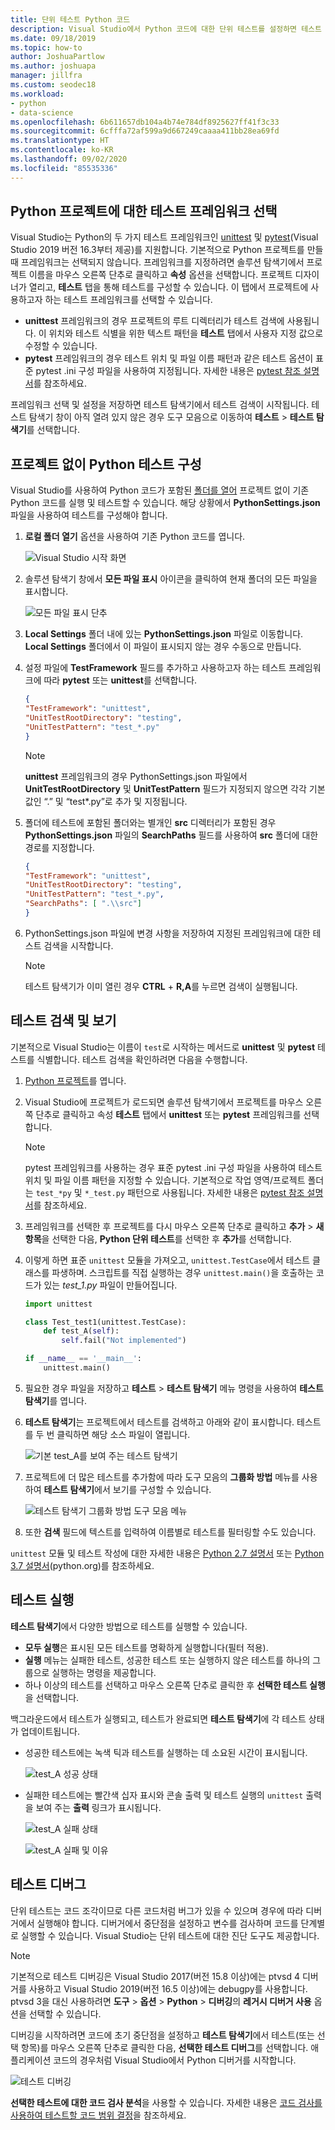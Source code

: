 ```yaml
---
title: 단위 테스트 Python 코드
description: Visual Studio에서 Python 코드에 대한 단위 테스트를 설정하면 테스트 탐색기 기능을 최대한 활용하여 테스트를 검색, 실행 및 디버그할 수 있습니다.
ms.date: 09/18/2019
ms.topic: how-to
author: JoshuaPartlow
ms.author: joshuapa
manager: jillfra
ms.custom: seodec18
ms.workload:
- python
- data-science
ms.openlocfilehash: 6b611657db104a4b74e784df8925627ff41f3c33
ms.sourcegitcommit: 6cfffa72af599a9d667249caaaa411bb28ea69fd
ms.translationtype: HT
ms.contentlocale: ko-KR
ms.lasthandoff: 09/02/2020
ms.locfileid: "85535336"
---
```

## <a name="select-the-test-framework-for-a-python-project"></a>Python 프로젝트에 대한 테스트 프레임워크 선택

Visual Studio는 Python의 두 가지 테스트 프레임워크인 [unittest](https://docs.python.org/3/library/unittest.html) 및 [pytest](https://pytest.org/en/latest/)(Visual Studio 2019 버전 16.3부터 제공)를 지원합니다. 기본적으로 Python 프로젝트를 만들 때 프레임워크는 선택되지 않습니다. 프레임워크를 지정하려면 솔루션 탐색기에서 프로젝트 이름을 마우스 오른쪽 단추로 클릭하고 **속성** 옵션을 선택합니다. 프로젝트 디자이너가 열리고, **테스트** 탭을 통해 테스트를 구성할 수 있습니다. 이 탭에서 프로젝트에 사용하고자 하는 테스트 프레임워크를 선택할 수 있습니다. 

* **unittest** 프레임워크의 경우 프로젝트의 루트 디렉터리가 테스트 검색에 사용됩니다. 이 위치와 테스트 식별을 위한 텍스트 패턴을 **테스트** 탭에서 사용자 지정 값으로 수정할 수 있습니다.
* **pytest** 프레임워크의 경우 테스트 위치 및 파일 이름 패턴과 같은 테스트 옵션이 표준 pytest .ini 구성 파일을 사용하여 지정됩니다. 자세한 내용은 [pytest 참조 설명서](https://docs.pytest.org/en/latest/reference.html#ini-options-ref)를 참조하세요.

프레임워크 선택 및 설정을 저장하면 테스트 탐색기에서 테스트 검색이 시작됩니다. 테스트 탐색기 창이 아직 열려 있지 않은 경우 도구 모음으로 이동하여 **테스트** > **테스트 탐색기**를 선택합니다.

## <a name="configure-testing-for-python-without-a-project"></a>프로젝트 없이 Python 테스트 구성
Visual Studio를 사용하여 Python 코드가 포함된 [폴더를 열어](../../quickstart-05-python-visual-studio-open-folder.md) 프로젝트 없이 기존 Python 코드를 실행 및 테스트할 수 있습니다. 해당 상황에서 **PythonSettings.json** 파일을 사용하여 테스트를 구성해야 합니다. 
1. **로컬 폴더 열기** 옵션을 사용하여 기존 Python 코드를 엽니다. 

   ![Visual Studio 시작 화면](../../media/quickstart-open-folder/01-open-local-folder.png)

1. 솔루션 탐색기 창에서 **모든 파일 표시** 아이콘을 클릭하여 현재 폴더의 모든 파일을 표시합니다.

   ![모든 파일 표시 단추](../../media/unit-test-show-files.png)

1. **Local Settings** 폴더 내에 있는 **PythonSettings.json** 파일로 이동합니다. **Local Settings** 폴더에서 이 파일이 표시되지 않는 경우 수동으로 만듭니다.
   
1. 설정 파일에 **TestFramework** 필드를 추가하고 사용하고자 하는 테스트 프레임워크에 따라 **pytest** 또는 **unittest**를 선택합니다.

    ```json
    {
    "TestFramework": "unittest",
    "UnitTestRootDirectory": "testing",
    "UnitTestPattern": "test_*.py"
    }
    ```

    > [!Note]
    > **unittest** 프레임워크의 경우 PythonSettings.json 파일에서 **UnitTestRootDirectory** 및 **UnitTestPattern** 필드가 지정되지 않으면 각각 기본값인 “.” 및 “test*.py”로 추가 및 지정됩니다.

1. 폴더에 테스트에 포함된 폴더와는 별개인 **src** 디렉터리가 포함된 경우 **PythonSettings.json** 파일의 **SearchPaths** 필드를 사용하여 **src** 폴더에 대한 경로를 지정합니다.

    ```json
    {
    "TestFramework": "unittest",
    "UnitTestRootDirectory": "testing",
    "UnitTestPattern": "test_*.py",
    "SearchPaths": [ ".\\src"]
    }
    ```

1. PythonSettings.json 파일에 변경 사항을 저장하여 지정된 프레임워크에 대한 테스트 검색을 시작합니다. 
   > [!Note]
   > 테스트 탐색기가 이미 열린 경우 **CTRL** + **R,A**를 누르면 검색이 실행됩니다.

## <a name="discover-and-view-tests"></a>테스트 검색 및 보기

기본적으로 Visual Studio는 이름이 `test`로 시작하는 메서드로 **unittest** 및 **pytest** 테스트를 식별합니다. 테스트 검색을 확인하려면 다음을 수행합니다.

1. [Python 프로젝트](../../managing-python-projects-in-visual-studio.md)를 엽니다.

1. Visual Studio에 프로젝트가 로드되면 솔루션 탐색기에서 프로젝트를 마우스 오른쪽 단추로 클릭하고 속성 **테스트** 탭에서 **unittest** 또는 **pytest** 프레임워크를 선택합니다.
   > [!Note]
   > pytest 프레임워크를 사용하는 경우 표준 pytest .ini 구성 파일을 사용하여 테스트 위치 및 파일 이름 패턴을 지정할 수 있습니다. 기본적으로 작업 영역/프로젝트 폴더는 `test_*py` 및 `*_test.py` 패턴으로 사용됩니다. 자세한 내용은 [pytest 참조 설명서](https://docs.pytest.org/en/latest/reference.html#ini-options-ref)를 참조하세요.

1. 프레임워크를 선택한 후 프로젝트를 다시 마우스 오른쪽 단추로 클릭하고 **추가** > **새 항목**을 선택한 다음, **Python 단위 테스트**를 선택한 후 **추가**를 선택합니다.

1. 이렇게 하면 표준 `unittest` 모듈을 가져오고, `unittest.TestCase`에서 테스트 클래스를 파생하며. 스크립트를 직접 실행하는 경우 `unittest.main()`을 호출하는 코드가 있는 *test_1.py* 파일이 만들어집니다.

    ```python
    import unittest

    class Test_test1(unittest.TestCase):
        def test_A(self):
            self.fail("Not implemented")

    if __name__ == '__main__':
        unittest.main()
    ```

1. 필요한 경우 파일을 저장하고 **테스트** > **테스트 탐색기** 메뉴 명령을 사용하여 **테스트 탐색기**를 엽니다.

1. **테스트 탐색기**는 프로젝트에서 테스트를 검색하고 아래와 같이 표시합니다. 테스트를 두 번 클릭하면 해당 소스 파일이 열립니다.

    ![기본 test_A를 보여 주는 테스트 탐색기](../../media/unit-test-a-2.png) 

1. 프로젝트에 더 많은 테스트를 추가함에 따라 도구 모음의 **그룹화 방법** 메뉴를 사용하여 **테스트 탐색기**에서 보기를 구성할 수 있습니다.

    ![테스트 탐색기 그룹화 방법 도구 모음 메뉴](../../media/unit-test-group-menu-2.png) 

1. 또한 **검색** 필드에 텍스트를 입력하여 이름별로 테스트를 필터링할 수도 있습니다.

`unittest` 모듈 및 테스트 작성에 대한 자세한 내용은 [Python 2.7 설명서](https://docs.python.org/2/library/unittest.html) 또는 [Python 3.7 설명서](https://docs.python.org/3/library/unittest.html)(python.org)를 참조하세요.

## <a name="run-tests"></a>테스트 실행

**테스트 탐색기**에서 다양한 방법으로 테스트를 실행할 수 있습니다.

- **모두 실행**은 표시된 모든 테스트를 명확하게 실행합니다(필터 적용).
- **실행** 메뉴는 실패한 테스트, 성공한 테스트 또는 실행하지 않은 테스트를 하나의 그룹으로 실행하는 명령을 제공합니다.
- 하나 이상의 테스트를 선택하고 마우스 오른쪽 단추로 클릭한 후 **선택한 테스트 실행**을 선택합니다.

백그라운드에서 테스트가 실행되고, 테스트가 완료되면 **테스트 탐색기**에 각 테스트 상태가 업데이트됩니다.

- 성공한 테스트에는 녹색 틱과 테스트를 실행하는 데 소요된 시간이 표시됩니다.

    ![test_A 성공 상태](../../media/unit-test-A-pass.png)

- 실패한 테스트에는 빨간색 십자 표시와 콘솔 출력 및 테스트 실행의 `unittest` 출력을 보여 주는 **출력** 링크가 표시됩니다.

    ![test_A 실패 상태](../../media/unit-test-A-fail.png)

    ![test_A 실패 및 이유](../../media/unit-test-A-fail-reason.png)

## <a name="debug-tests"></a>테스트 디버그

단위 테스트는 코드 조각이므로 다른 코드처럼 버그가 있을 수 있으며 경우에 따라 디버거에서 실행해야 합니다. 디버거에서 중단점을 설정하고 변수를 검사하며 코드를 단계별로 실행할 수 있습니다. Visual Studio는 단위 테스트에 대한 진단 도구도 제공합니다.

> [!Note]
> 기본적으로 테스트 디버깅은 Visual Studio 2017(버전 15.8 이상)에는 ptvsd 4 디버거를 사용하고 Visual Studio 2019(버전 16.5 이상)에는 debugpy를 사용합니다. ptvsd 3을 대신 사용하려면 
**도구** > **옵션** > **Python** > **디버깅**의 **레거시 디버거 사용** 옵션을 선택할 수 있습니다. 

디버깅을 시작하려면 코드에 초기 중단점을 설정하고 **테스트 탐색기**에서 테스트(또는 선택 항목)를 마우스 오른쪽 단추로 클릭한 다음, **선택한 테스트 디버그**를 선택합니다. 애플리케이션 코드의 경우처럼 Visual Studio에서 Python 디버거를 시작합니다.

![테스트 디버깅](../../media/unit-test-debugging.png)

**선택한 테스트에 대한 코드 검사 분석**을 사용할 수 있습니다. 자세한 내용은 [코드 검사를 사용하여 테스트할 코드 범위 결정](../../../test/using-code-coverage-to-determine-how-much-code-is-being-tested.md)을 참조하세요.
